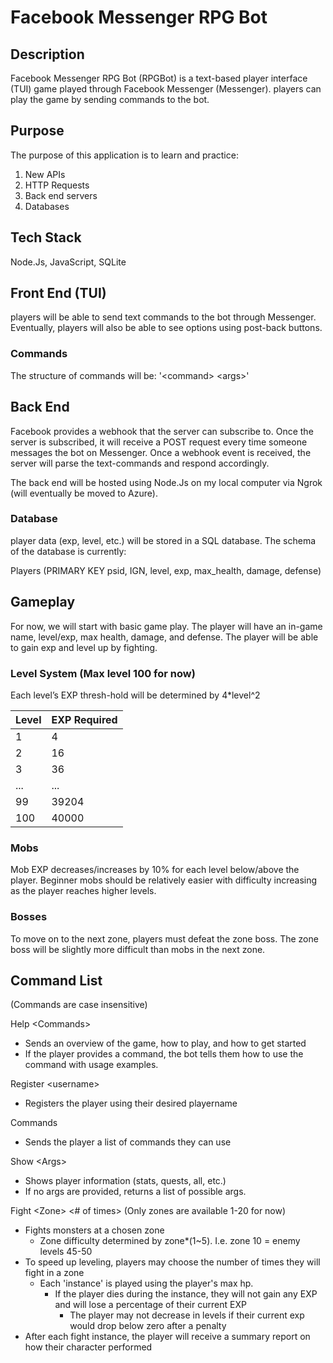 # Facebook Messenger RPG Bot

## Description

Facebook Messenger RPG Bot (RPGBot) is a text-based player interface (TUI) game played through Facebook Messenger (Messenger). players can play the game by sending commands to the bot. 

## Purpose

The purpose of this application is to learn and practice:

1. New APIs
2. HTTP Requests
3. Back end servers
4. Databases

## Tech Stack

Node.Js, JavaScript, SQLite

## Front End (TUI)

players will be able to send text commands to the bot through Messenger. Eventually, players will also be able to see options using post-back buttons.

### Commands
The structure of commands will be: '\<command\> \<args\>'

## Back End

Facebook provides a webhook that the server can subscribe to. Once the server is subscribed, it will receive a POST request every time someone messages the bot on Messenger. Once a webhook event is received, the server will parse the text-commands and respond accordingly. 

The back end will be hosted using Node.Js on my local computer via Ngrok (will eventually be moved to Azure).

### Database
player data (exp, level, etc.) will be stored in a SQL database. The schema of the database is currently:

Players (PRIMARY KEY psid, IGN, level, exp, max_health, damage, defense)

## Gameplay

For now, we will start with basic game play. The player will have an in-game name, level/exp, max health, damage, and defense. The player will be able to gain exp and level up by fighting.

### Level System (Max level 100 for now)
Each level’s EXP thresh-hold will be determined by 4*level^2

| Level | EXP Required |
|-------|--------------|
| 1     | 4            |
| 2     | 16           |
| 3     | 36           |
| ...   | ...          |
| 99    | 39204        |
| 100   | 40000        |

### Mobs
Mob EXP decreases/increases by 10% for each level below/above the player. Beginner mobs should be relatively easier with difficulty increasing as the player reaches higher levels.

### Bosses
To move on to the next zone, players must defeat the zone boss. The zone boss will be slightly more difficult than mobs in the next zone.

## Command List

(Commands are case insensitive)

Help \<Commands\>

- Sends an overview of the game, how to play, and how to get started
- If the player provides a command, the bot tells them how to use the command with usage examples.

Register \<username\>

- Registers the player using their desired playername

Commands

- Sends the player a list of commands they can use

Show \<Args\>

- Shows player information (stats, quests, all, etc.)
- If no args are provided, returns a list of possible args.

Fight \<Zone\> \<# of times\> (Only zones are available 1-20 for now)

- Fights monsters at a chosen zone
  - Zone difficulty determined by zone*(1~5). I.e. zone 10 = enemy levels 45-50 
- To speed up leveling, players may choose the number of times they will fight in a zone
  - Each 'instance' is played using the player's max hp.
    - If the player dies during the instance, they will not gain any EXP and will lose a percentage of their current EXP
      - The player may not decrease in levels if their current exp would drop below zero after a penalty
- After each fight instance, the player will receive a summary report on how their character performed



